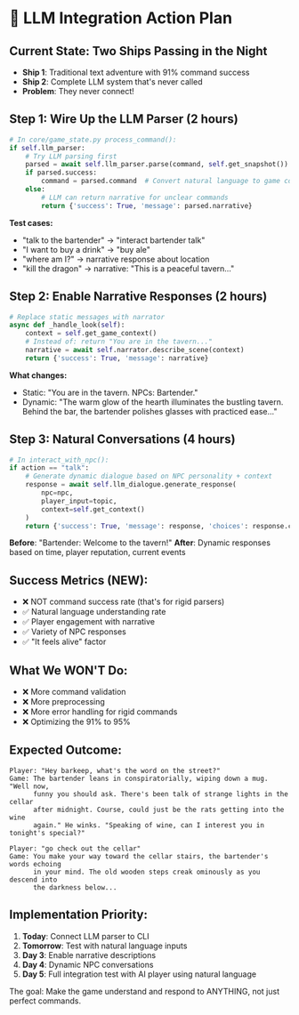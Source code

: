 # 🔧 LLM Integration Action Plan

## Current State: Two Ships Passing in the Night
- **Ship 1**: Traditional text adventure with 91% command success
- **Ship 2**: Complete LLM system that's never called
- **Problem**: They never connect!

## Step 1: Wire Up the LLM Parser (2 hours)
```python
# In core/game_state.py process_command():
if self.llm_parser:
    # Try LLM parsing first
    parsed = await self.llm_parser.parse(command, self.get_snapshot())
    if parsed.success:
        command = parsed.command  # Convert natural language to game command
    else:
        # LLM can return narrative for unclear commands
        return {'success': True, 'message': parsed.narrative}
```

**Test cases:**
- "talk to the bartender" → "interact bartender talk"
- "I want to buy a drink" → "buy ale"
- "where am I?" → narrative response about location
- "kill the dragon" → narrative: "This is a peaceful tavern..."

## Step 2: Enable Narrative Responses (2 hours)
```python
# Replace static messages with narrator
async def _handle_look(self):
    context = self.get_game_context()
    # Instead of: return "You are in the tavern..."
    narrative = await self.narrator.describe_scene(context)
    return {'success': True, 'message': narrative}
```

**What changes:**
- Static: "You are in the tavern. NPCs: Bartender."
- Dynamic: "The warm glow of the hearth illuminates the bustling tavern. Behind the bar, the bartender polishes glasses with practiced ease..."

## Step 3: Natural Conversations (4 hours)
```python
# In interact_with_npc():
if action == "talk":
    # Generate dynamic dialogue based on NPC personality + context
    response = await self.llm_dialogue.generate_response(
        npc=npc,
        player_input=topic,
        context=self.get_context()
    )
    return {'success': True, 'message': response, 'choices': response.choices}
```

**Before**: "Bartender: Welcome to the tavern!"
**After**: Dynamic responses based on time, player reputation, current events

## Success Metrics (NEW):
- ❌ NOT command success rate (that's for rigid parsers)
- ✅ Natural language understanding rate
- ✅ Player engagement with narrative
- ✅ Variety of NPC responses
- ✅ "It feels alive" factor

## What We WON'T Do:
- ❌ More command validation
- ❌ More preprocessing
- ❌ More error handling for rigid commands
- ❌ Optimizing the 91% to 95%

## Expected Outcome:
```
Player: "Hey barkeep, what's the word on the street?"
Game: The bartender leans in conspiratorially, wiping down a mug. "Well now, 
      funny you should ask. There's been talk of strange lights in the cellar 
      after midnight. Course, could just be the rats getting into the wine 
      again." He winks. "Speaking of wine, can I interest you in tonight's special?"

Player: "go check out the cellar"
Game: You make your way toward the cellar stairs, the bartender's words echoing 
      in your mind. The old wooden steps creak ominously as you descend into 
      the darkness below...
```

## Implementation Priority:
1. **Today**: Connect LLM parser to CLI
2. **Tomorrow**: Test with natural language inputs
3. **Day 3**: Enable narrative descriptions
4. **Day 4**: Dynamic NPC conversations
5. **Day 5**: Full integration test with AI player using natural language

The goal: Make the game understand and respond to ANYTHING, not just perfect commands.